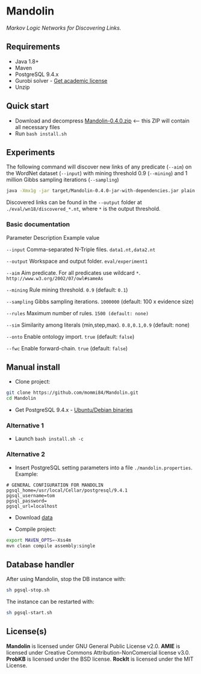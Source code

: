 Mandolin
========

*Markov Logic Networks for Discovering Links.*

## Requirements

* Java 1.8+
* Maven
* PostgreSQL 9.4.x
* Gurobi solver - [Get academic license](http://www.gurobi.com/academia/academia-center)
* Unzip

## Quick start

* Download and decompress [Mandolin-0.4.0.zip](http://thesmartpuzzle.com/Mandolin-binaries-v0.4.0.zip) <-- this ZIP will contain all necessary files
* Run `bash install.sh`

## Experiments

The following command will discover new links of any predicate (`--aim`) on the WordNet dataset (`--input`) with mining threshold 0.9 (`--mining`) and 1 million Gibbs sampling iterations (`--sampling`)

```bash
java -Xmx1g -jar target/Mandolin-0.4.0-jar-with-dependencies.jar plain --input data/benchmark/wn18/wordnet-mlj12-train.nt,data/benchmark/wn18/wordnet-mlj12-valid.nt --output eval/wn18 --mining 0.9 --sampling 1000000 --aim "*"
```

Discovered links can be found in the `--output` folder at `./eval/wn18/discovered_*.nt`, where `*` is the output threshold.

### Basic documentation

Parameter	Description	Example value

`--input`	Comma-separated N-Triple files.	`data1.nt,data2.nt`

`--output`	Workspace and output folder.	`eval/experiment1`

`--aim`	Aim predicate. For all predicates use wildcard `*`.	`http://www.w3.org/2002/07/owl#sameAs`

`--mining`	Rule mining threshold.	`0.9` (default: `0.1`)

`--sampling`	Gibbs sampling iterations.	`1000000` (default: 100 x evidence size)

`--rules`	Maximum number of rules.	`1500 (default: none)`

`--sim`	Similarity among literals (min,step,max).	`0.8,0.1,0.9` (default: none)

`--onto`	Enable ontology import.	`true` (default: `false`)

`--fwc`	Enable forward-chain.	`true` (default: `false`)

## Manual install

* Clone project:

```bash
git clone https://github.com/mommi84/Mandolin.git
cd Mandolin
```

* Get PostgreSQL 9.4.x - [Ubuntu/Debian binaries](http://oscg-downloads.s3.amazonaws.com/packages/postgresql-9.4.8-1-x64-bigsql.deb)

### Alternative 1

* Launch `bash install.sh -c`

### Alternative 2

* Insert PostgreSQL setting parameters into a file `./mandolin.properties`. Example:

```properties
# GENERAL CONFIGURATION FOR MANDOLIN
pgsql_home=/usr/local/Cellar/postgresql/9.4.1
pgsql_username=tom
pgsql_password=
pgsql_url=localhost
```

* Download [data](https://s3-eu-west-1.amazonaws.com/anonymous-folder/data.zip)

* Compile project:

```bash
export MAVEN_OPTS=-Xss4m
mvn clean compile assembly:single
```

## Database handler

After using Mandolin, stop the DB instance with:

```bash
sh pgsql-stop.sh
```

The instance can be restarted with:

```bash
sh pgsql-start.sh
```

## License(s)

**Mandolin** is licensed under GNU General Public License v2.0.
**AMIE** is licensed under Creative Commons Attribution-NonComercial license v3.0.
**ProbKB** is licensed under the BSD license.
**RockIt** is licensed under the MIT License.
